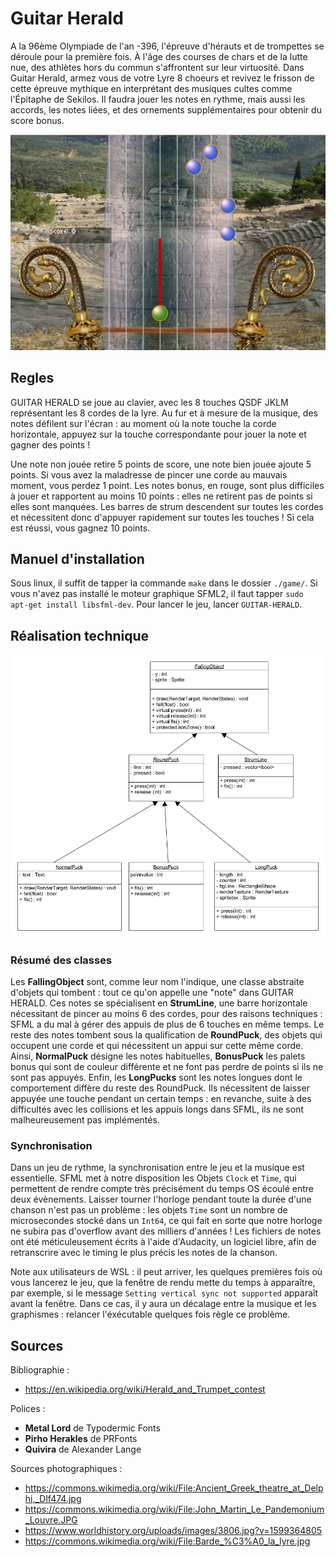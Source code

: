 # Guitar Herald

A la 96ème Olympiade de l'an -396, l'épreuve d'hérauts et de trompettes se déroule pour la première fois. À l'âge des courses de chars et de la lutte nue, des athlètes hors du commun s'affrontent sur leur virtuosité. Dans Guitar Herald, armez vous de votre Lyre 8 choeurs et revivez le frisson de cette épreuve mythique en interprétant des musiques cultes comme l'Épitaphe de Sekilos. Il faudra jouer les notes en rythme, mais aussi les accords, les notes liées, et des ornements supplémentaires pour obtenir du score bonus. 

![Screenshot](./Screenshot.png)
## Regles

GUITAR HERALD se joue au clavier, avec les 8 touches QSDF JKLM représentant les 8 cordes de la lyre. Au fur et à mesure de la musique, des notes défilent sur l'écran : au moment où la note touche la corde horizontale, appuyez sur la touche correspondante pour jouer la note et gagner des points !

Une note non jouée retire 5 points de score, une note bien jouée ajoute 5 points. Si vous avez la maladresse de pincer une corde au mauvais moment, vous perdez 1 point.
Les notes bonus, en rouge, sont plus difficiles à jouer et rapportent au moins 10 points : elles ne retirent pas de points si elles sont manquées.
Les barres de strum descendent sur toutes les cordes et nécessitent donc d'appuyer rapidement sur toutes les touches ! Si cela est réussi, vous gagnez 10 points.

## Manuel d'installation

Sous linux, il suffit de tapper la commande `make` dans le dossier `./game/`. Si vous n'avez pas installé le moteur graphique SFML2, il faut tapper `sudo apt-get install libsfml-dev`. 
Pour lancer le jeu, lancer `GUITAR-HERALD`.

## Réalisation technique
![Diagramme UML](https://github.com/Perigorac/guitar-herald/blob/main/CompteRendu/UMLv1.2.png?raw=true)

### Résumé des classes

Les **FallingObject** sont, comme leur nom l'indique, une classe abstraite d'objets qui tombent : tout ce qu'on appelle une "note" dans GUITAR HERALD. Ces notes se spécialisent en **StrumLine**, une barre horizontale nécessitant de pincer au moins 6 des cordes, pour des raisons techniques : SFML a du mal à gérer des appuis de plus de 6 touches en même temps. 
Le reste des notes tombent sous la qualification de **RoundPuck**, des objets qui occupent une corde et qui nécessitent un appui sur cette même corde. Ainsi, **NormalPuck** désigne les notes habituelles, **BonusPuck** les palets bonus qui sont de couleur différente et ne font pas perdre de points si ils ne sont pas appuyés.
Enfin, les **LongPucks** sont les notes longues dont le comportement diffère du reste des RoundPuck. Ils nécessitent de laisser appuyée une touche pendant un certain temps : en revanche, suite à des difficultés avec les collisions et les appuis longs dans SFML, ils ne sont malheureusement pas implémentés.

### Synchronisation

Dans un jeu de rythme, la synchronisation entre le jeu et la musique est essentielle. SFML met à notre disposition les Objets `Clock` et `Time`, qui permettent de rendre compte très précisément du temps OS écoulé entre deux évènements. Laisser tourner l'horloge pendant toute la durée d'une chanson n'est pas un problème : les objets `Time` sont un nombre de microsecondes stocké dans un `Int64`, ce qui fait en sorte que notre horloge ne subira pas d'overflow avant des milliers d'années !
Les fichiers de notes ont été méticuleusement écrits à l'aide d'Audacity, un logiciel libre, afin de retranscrire avec le timing le plus précis les notes de la chanson.

Note aux utilisateurs de WSL : il peut arriver, les quelques premières fois où vous lancerez le jeu, que la fenêtre de rendu mette du temps à apparaître, par exemple, si le message `Setting vertical sync not supported` apparaît avant la fenêtre. Dans ce cas, il y aura un décalage entre la musique et les graphismes : relancer l'éxécutable quelques fois règle ce problème.

## Sources

Bibliographie :
 * https://en.wikipedia.org/wiki/Herald_and_Trumpet_contest

Polices : 
 * **Metal Lord** de Typodermic Fonts
 * **Pirho Herakles** de PRFonts
 * **Quivira** de Alexander Lange

Sources photographiques : 
 * https://commons.wikimedia.org/wiki/File:Ancient_Greek_theatre_at_Delphi,_Dlf474.jpg
 * https://commons.wikimedia.org/wiki/File:John_Martin_Le_Pandemonium_Louvre.JPG
 * https://www.worldhistory.org/uploads/images/3806.jpg?v=1599364805
 * https://commons.wikimedia.org/wiki/File:Barde_%C3%A0_la_lyre.jpg

